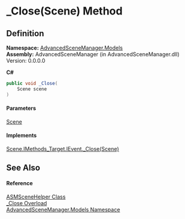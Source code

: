 # \_Close(Scene) Method

## Definition

**Namespace:** [AdvancedSceneManager.Models](N_AdvancedSceneManager_Models.md)\
**Assembly:** AdvancedSceneManager (in AdvancedSceneManager.dll) Version: 0.0.0.0

**C#**

```c#
public void _Close(
	Scene scene
)
```

#### Parameters

&#x20; [Scene](T_AdvancedSceneManager_Models_Scene.md)&#x20;

#### Implements

[Scene.IMethods\_Target.IEvent.\_Close(Scene)](M_AdvancedSceneManager_Models_Scene_IMethods_Target_IEvent__Close.md)

## See Also

#### Reference

[ASMSceneHelper Class](T_AdvancedSceneManager_Models_ASMSceneHelper.md)\
[\_Close Overload](Overload_AdvancedSceneManager_Models_ASMSceneHelper__Close.md)\
[AdvancedSceneManager.Models Namespace](N_AdvancedSceneManager_Models.md)
